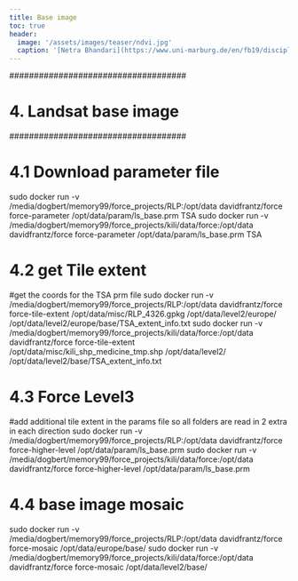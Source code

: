 ```yaml
---
title: Base image
toc: true
header:
  image: '/assets/images/teaser/ndvi.jpg'
  caption: '[Netra Bhandari](https://www.uni-marburg.de/en/fb19/disciplines/physisch/environmentalinformatics){:target="_blank"}'
---
```


####################################
# 4. Landsat base image
####################################


# 4.1 Download parameter file
sudo docker run -v /media/dogbert/memory99/force_projects/RLP:/opt/data davidfrantz/force force-parameter /opt/data/param/ls_base.prm TSA
sudo docker run -v /media/dogbert/memory99/force_projects/kili/data/force:/opt/data davidfrantz/force force-parameter /opt/data/param/ls_base.prm TSA

# 4.2 get Tile extent
#get the coords for the TSA prm file
sudo docker run -v /media/dogbert/memory99/force_projects/RLP:/opt/data davidfrantz/force force-tile-extent /opt/data/misc/RLP_4326.gpkg /opt/data/level2/europe/ /opt/data/level2/europe/base/TSA_extent_info.txt
sudo docker run -v /media/dogbert/memory99/force_projects/kili/data/force:/opt/data davidfrantz/force force-tile-extent /opt/data/misc/kili_shp_medicine_tmp.shp /opt/data/level2/ /opt/data/level2/base/TSA_extent_info.txt

# 4.3 Force Level3
#add additional tile extent in the params file so all folders are read in 2 extra in each direction
sudo docker run -v /media/dogbert/memory99/force_projects/RLP:/opt/data davidfrantz/force force-higher-level /opt/data/param/ls_base.prm 
sudo docker run -v /media/dogbert/memory99/force_projects/kili/data/force:/opt/data davidfrantz/force force-higher-level /opt/data/param/ls_base.prm 

# 4.4 base image mosaic
sudo docker run -v /media/dogbert/memory99/force_projects/RLP:/opt/data davidfrantz/force force-mosaic /opt/data/europe/base/
sudo docker run -v /media/dogbert/memory99/force_projects/kili/data/force:/opt/data davidfrantz/force force-mosaic /opt/data/level2/base/
